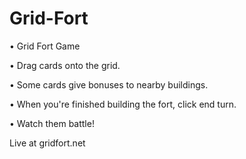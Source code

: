 # Grid-Fort

• Grid Fort Game

• Drag cards onto the grid.

• Some cards give bonuses to nearby buildings.

• When you're finished building the fort, click end turn.

• Watch them battle!

Live at gridfort.net
